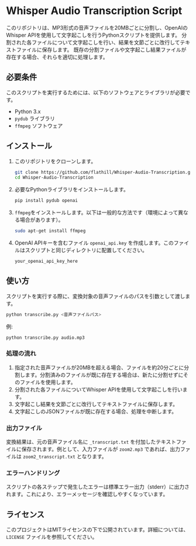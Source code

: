 # Whisper Audio Transcription Script

このリポジトリは、MP3形式の音声ファイルを20MBごとに分割し、OpenAIのWhisper APIを使用して文字起こしを行うPythonスクリプトを提供します。
分割された各ファイルについて文字起こしを行い、結果を文節ごとに改行してテキストファイルに保存します。
既存の分割ファイルや文字起こし結果ファイルが存在する場合、それらを適切に処理します。

## 必要条件

このスクリプトを実行するためには、以下のソフトウェアとライブラリが必要です。

- Python 3.x
- `pydub` ライブラリ
- `ffmpeg` ソフトウェア

## インストール

1. このリポジトリをクローンします。

   ```sh
   git clone https://github.com/flathill/Whisper-Audio-Transcription.git
   cd Whisper-Audio-Transcription
   ```

2. 必要なPythonライブラリをインストールします。

   ```sh
   pip install pydub openai
   ```

3. `ffmpeg`をインストールします。以下は一般的な方法です（環境によって異なる場合があります）。

   ```sh
   sudo apt-get install ffmpeg
   ```

4. OpenAI APIキーを含むファイル `openai_api.key` を作成します。このファイルはスクリプトと同じディレクトリに配置してください。

   ```txt
   your_openai_api_key_here
   ```

## 使い方

スクリプトを実行する際に、変換対象の音声ファイルのパスを引数として渡します。

```sh
python transcribe.py <音声ファイルパス>
```

例:

```sh
python transcribe.py audio.mp3
```

### 処理の流れ

1. 指定された音声ファイルが20MBを超える場合、ファイルを約20分ごとに分割します。分割済みのファイルが既に存在する場合は、新たに分割せずにそのファイルを使用します。
2. 分割された各ファイルについてWhisper APIを使用して文字起こしを行います。
3. 文字起こし結果を文節ごとに改行してテキストファイルに保存します。
4. 文字起こしのJSONファイルが既に存在する場合、処理を中断します。

### 出力ファイル

変換結果は、元の音声ファイル名に `_transcript.txt` を付加したテキストファイルに保存されます。例として、入力ファイルが `zoom2.mp3` であれば、出力ファイルは `zoom2_transcript.txt` となります。

### エラーハンドリング

スクリプトの各ステップで発生したエラーは標準エラー出力（stderr）に出力されます。これにより、エラーメッセージを確認しやすくなっています。

## ライセンス

このプロジェクトはMITライセンスの下で公開されています。詳細については、`LICENSE` ファイルを参照してください。
